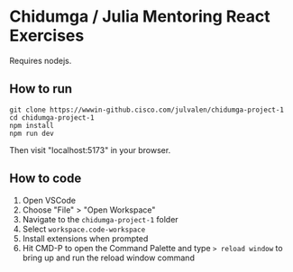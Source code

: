 # Chidumga / Julia Mentoring React Exercises

Requires nodejs.

## How to run

```
git clone https://wwwin-github.cisco.com/julvalen/chidumga-project-1
cd chidumga-project-1
npm install
npm run dev
```

Then visit "localhost:5173" in your browser.

## How to code

1. Open VSCode
2. Choose "File" > "Open Workspace"
3. Navigate to the `chidumga-project-1` folder
4. Select `workspace.code-workspace`
5. Install extensions when prompted
6. Hit CMD-P to open the Command Palette and type `> reload window` to bring up and run the reload window command

